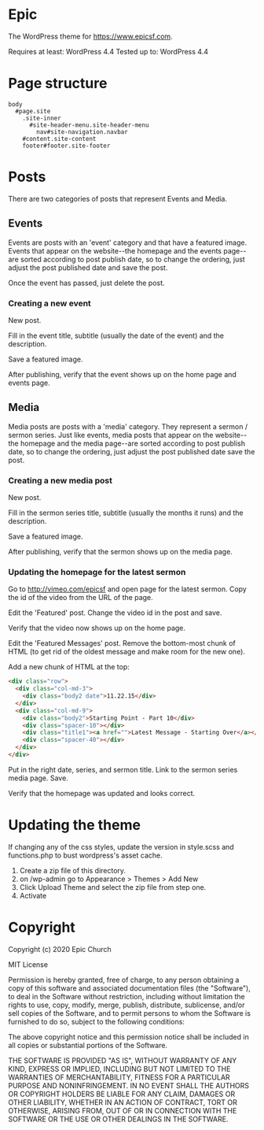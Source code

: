 # Epic

The WordPress theme for <https://www.epicsf.com>.

Requires at least: WordPress 4.4
Tested up to: WordPress 4.4

# Page structure

```
body
  #page.site
    .site-inner
      #site-header-menu.site-header-menu
        nav#site-navigation.navbar
    #content.site-content
    footer#footer.site-footer
```

# Posts

There are two categories of posts that represent Events and Media.

## Events

Events are posts with an 'event' category and that have a featured image. Events that appear on the website--the homepage and the events page--are sorted according to post publish date, so to change the ordering, just adjust the post published date and save the post.

Once the event has passed, just delete the post.

### Creating a new event

New post.

Fill in the event title, subtitle (usually the date of the event) and the description.

Save a featured image.

After publishing, verify that the event shows up on the home page and events page.

## Media

Media posts are posts with a 'media' category. They represent a sermon / sermon series. Just like events, media posts that appear on the website--the homepage and the media page--are sorted according to post publish date, so to change the ordering, just adjust the post published date save the post.

### Creating a new media post

New post.

Fill in the sermon series title, subtitle (usually the months it runs) and the description.

Save a featured image.

After publishing, verify that the sermon shows up on the media page.

### Updating the homepage for the latest sermon

Go to <http://vimeo.com/epicsf> and open page for the latest sermon. Copy the id of the video from the URL of the page.

Edit the 'Featured' post. Change the video id in the post and save.

Verify that the video now shows up on the home page.

Edit the 'Featured Messages' post. Remove the bottom-most chunk of HTML (to get rid of the oldest message and make room for the new one).

Add a new chunk of HTML at the top:

```html
<div class="row">
  <div class="col-md-3">
    <div class="body2 date">11.22.15</div>
  </div>
  <div class="col-md-9">
    <div class="body2">Starting Point - Part 10</div>
    <div class="spacer-10"></div>
    <div class="title1"><a href="">Latest Message - Starting Over</a></div>
    <div class="spacer-40"></div>
  </div>
</div>
```

Put in the right date, series, and sermon title. Link to the sermon series media page. Save.

Verify that the homepage was updated and looks correct.

# Updating the theme

If changing any of the css styles, update the version in style.scss and functions.php to bust wordpress's asset cache.

1. Create a zip file of this directory.
2. on /wp-admin go to Appearance > Themes > Add New
3. Click Upload Theme and select the zip file from step one.
4. Activate


# Copyright

Copyright (c) 2020 Epic Church

MIT License

Permission is hereby granted, free of charge, to any person obtaining a copy of this software and associated documentation files (the "Software"), to deal in the Software without restriction, including without limitation the rights to use, copy, modify, merge, publish, distribute, sublicense, and/or sell copies of the Software, and to permit persons to whom the Software is furnished to do so, subject to the following conditions:

The above copyright notice and this permission notice shall be included in all copies or substantial portions of the Software.

THE SOFTWARE IS PROVIDED "AS IS", WITHOUT WARRANTY OF ANY KIND, EXPRESS OR IMPLIED, INCLUDING BUT NOT LIMITED TO THE WARRANTIES OF MERCHANTABILITY, FITNESS FOR A PARTICULAR PURPOSE AND NONINFRINGEMENT. IN NO EVENT SHALL THE AUTHORS OR COPYRIGHT HOLDERS BE LIABLE FOR ANY CLAIM, DAMAGES OR OTHER LIABILITY, WHETHER IN AN ACTION OF CONTRACT, TORT OR OTHERWISE, ARISING FROM, OUT OF OR IN CONNECTION WITH THE SOFTWARE OR THE USE OR OTHER DEALINGS IN THE SOFTWARE.
